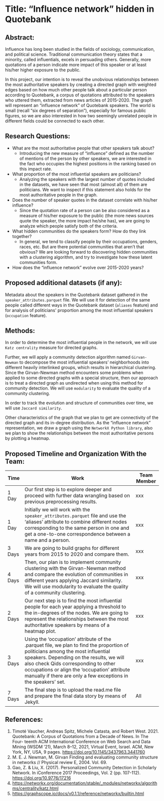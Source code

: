 # Title: “Influence network” hidden in Quotebank
## Abstract:
Influence has long been studied in the fields of sociology, communication, and political science. Traditional communication theory states that a minority, called influentials, excels in persuading others. Generally, more quotations of a person indicate more impact of this speaker or at least his/her higher exposure to the public. 

In this project, our intention is to reveal the unobvious relationships between the most authoritative speakers by creating a directed graph with weighted edges based on how much other people talk about a particular person according to Quotebank, a corpus of quotations attributed to the speakers who uttered them, extracted from news articles of 2015-2020. The graph will represent an “influence network” of Quotebank speakers. The world is small (recall “six degrees of separation”), especially for famous public figures, so we are also interested in how two seemingly unrelated people in different fields could be connected to each other.
## Research Questions:
* What are the most authoritative people that other speakers talk about? 
    - Introducing the new measure of “influence” defined as the number of mentions of the person by other speakers, we are interested in the fact who occupies the highest positions in the ranking based on this impact rate. 
* What proportion of the most influential speakers are politicians? 
    - Analyzing the speakers with the largest number of quotes included in the datasets, we have seen that most (almost all) of them are politicians. We want to inspect if this statement also holds for the most authoritative people in the graph.  
* Does the number of speaker quotes in the dataset correlate with his/her influence? 
    - Since the quotation rate of a person can be also considered as a measure of his/her exposure to the public (the more news sources quote the speaker, the more impact he/she has), we are going to analyze which people satisfy both of the criteria.
* What hidden communities do the speakers form? How do they link together? 
    - In general, we tend to classify people by their occupations, genders, races, etc. But are there potential communities that aren’t that obvious? We are looking forward to discovering hidden communities with a clustering algorithm, and try to investigate how these latent communities form.
* How does the “influence network” evolve over 2015-2020 years?
## Proposed additional datasets (if any): 
Metadata about the speakers in the Quotebank dataset gathered in the `speaker_attributes.parquet` file. We will use it for detection of the same people called different ways in the Quotebank dataset (`aliases` feature) and for analysis of politicians' proportion among the most influential speakers (`occupation` feature).   
## Methods:
In order to determine the most influential people in the network, we will use `Katz centrality` measure for directed graphs. 

Further, we will apply a community detection algorithm named `Girvan-Newman` to decompose the most influential speakers’ neighborhoods into different heavily interlinked groups, which results in hierarchical clustering. Since the Girvan-Newman method encounters some problems when applied to some directed graphs with a special structure, then our approach is to treat a directed graph as undirected when using this method for community detection. We will use `modularity` to evaluate the quality of a community clustering.  

In order to track the evolution and structure of communities over time, we will use `Jaccard similarity`.

Other characteristics of the graph that we plan to get are connectivity of the directed graph and its in-degree distribution. As the “influence network” representation, we draw a graph using the `NetworkX Python library`, also we plan to show the relationships between the most authoritative persons by plotting a heatmap.
## Proposed Timeline and Organization With the Team:
| Time | Work | Team Member |
| ---- | ---- | ---- |
| 1 Day | Our first step is to explore deeper and proceed with further data wrangling based on previous preprocessing results. | xxx |
| 1 Day | Initially we will work with the `speaker_attributes.parquet` file and use the ‘aliases’ attribute to combine different nodes corresponding to the same person in one and get a one-to-one correspondence between a name and a person. | xxx |
| 3 Days | We are going to build graphs for different years from 2015 to 2020 and compare them. | xxx |
| 4 Days | Then, our plan is to implement community clustering with the Girvan-Newman method and compare the evolution of communities in different years applying Jaccard similarity. We will use modularity to evaluate the quality of a community clustering. | xxx |
| 2 Days | Our next step is to find the most influential people for each year applying a threshold to the in-degrees of the nodes. We are going to represent the relationships between the most authoritative speakers by means of a heatmap plot. | xxx |
| 3 Days | Using the ‘occupation’ attribute of the .parquet file, we plan to find the proportion of politicians among the most influential speakers. Depending on the results, we will also check Qids corresponding to other occupations or align the ‘occupation’ attribute manually if there are only a few exceptions in the speakers’ set. | xxx |
| 7 Days | The final step is to upload the read.me file and prepare the final data story by means of Jekyll. | All |
## References:
1. Timoté Vaucher, Andreas Spitz, Michele Catasta, and Robert West. 2021. Quotebank: A Corpus of Quotations from a Decade of News. In The Four- teenth ACM International Conference on Web Search and Data Mining (WSDM ’21), March 8–12, 2021, Virtual Event, Israel. ACM, New York, NY, USA, 9 pages. https://doi.org/10.1145/3437963.3441760
2. M. E. J. Newman, M. Girvan Finding and evaluating community structure in networks // Physical review E, 2004. Vol. 69.
3. Gao, Z. & Liu, X. (2017). Personalized Community Detection in Scholarly Network. In iConference 2017 Proceedings, Vol. 2 (pp. 107-112). https://doi.org/10.9776/17216
4. https://networkx.org/documentation/stable/_modules/networkx/algorithms/centrality/katz.html
5. https://graphscope.io/docs/v0.1.1/reference/networkx/builtin.html

